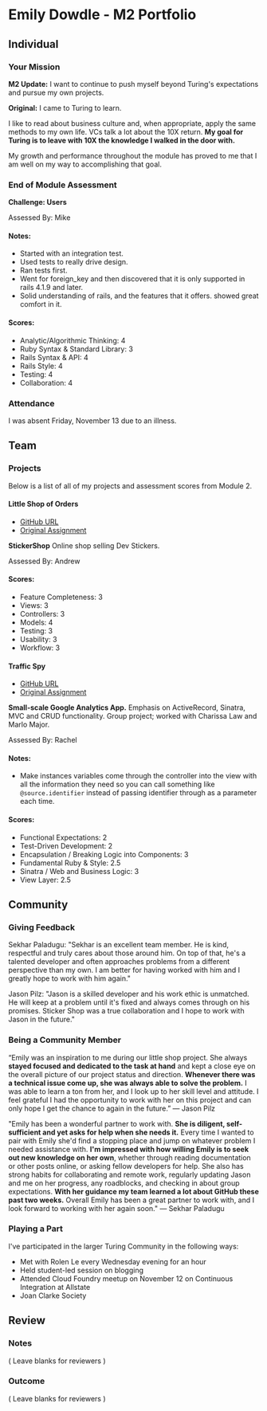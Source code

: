 # Emily Dowdle - M2 Portfolio

## Individual

### Your Mission

**M2 Update:** I want to continue to push myself beyond Turing's expectations and pursue my own projects.

**Original:** I came to Turing to learn.

I like to read about business culture and, when appropriate, apply the same methods to my own life. VCs talk a lot about the 10X return. **My goal for Turing is to leave with 10X the knowledge I walked in the door with.**

My growth and performance throughout the module has proved to me that I am well on my way to accomplishing that goal.

### End of Module Assessment

**Challenge: Users**

Assessed By: Mike

#### Notes:

* Started with an integration test.
* Used tests to really drive design.
* Ran tests first.
* Went for foreign_key and then discovered that it is only supported in rails 4.1.9 and later.
* Solid understanding of rails, and the features that it offers. showed great comfort in it.

#### Scores:

* Analytic/Algorithmic Thinking: 4
* Ruby Syntax & Standard Library: 3
* Rails Syntax & API: 4
* Rails Style: 4
* Testing: 4​
* Collaboration: 4



### Attendance

I was absent Friday, November 13 due to an illness.

## Team

### Projects

Below is a list of all of my projects and assessment scores from Module 2.

#### Little Shop of Orders

* [GitHub URL](https://github.com/jasonpilz/sticker_shop)
* [Original Assignment](https://github.com/turingschool/curriculum/blob/master/source/projects/little_shop.markdown)

**StickerShop** Online shop selling Dev Stickers.

Assessed By: Andrew

#### Scores:

* Feature Completeness: 3
* Views: 3
* Controllers: 3
* Models: 4
* Testing: 3
* Usability: 3
* Workflow: 3


#### Traffic Spy

* [GitHub URL](https://github.com/emilydowdle/traffic-spy)
* [Original Assignment](https://github.com/turingschool/curriculum/blob/master/source/projects/traffic_spy.markdown)

**Small-scale Google Analytics App.** Emphasis on ActiveRecord, Sinatra, MVC and CRUD functionality. Group project; worked with Charissa Law and Marlo Major.

Assessed By: Rachel

#### Notes:

* Make instances variables come through the controller into the view with all the information they need so you can call something like `@source.identifier` instead of passing identifier through as a parameter each time.

#### Scores:

* Functional Expectations: 2
* Test-Driven Development: 2
* Encapsulation / Breaking Logic into Components: 3
* Fundamental Ruby & Style: 2.5
* Sinatra / Web and Business Logic: 3
* View Layer: 2.5



## Community

### Giving Feedback

Sekhar Paladugu: "Sekhar is an excellent team member. He is kind, respectful and truly cares about those around him. On top of that, he's a talented developer and often approaches problems from a different perspective than my own. I am better for having worked with him and I greatly hope to work with him again."

Jason Pilz: "Jason is a skilled developer and his work ethic is unmatched. He will keep at a problem until it's fixed and always comes through on his promises. Sticker Shop was a true collaboration and I hope to work with Jason in the future."

### Being a Community Member

“Emily was an inspiration to me during our little shop project. She always **stayed focused and dedicated to the task at hand** and kept a close eye on the overall picture of our project status and direction. **Whenever there was a technical issue come up, she was always able to solve the problem.** I was able to learn a ton from her, and I look up to her skill level and attitude. I feel grateful I had the opportunity to work with her on this project and can only hope I get the chance to again in the future.” — Jason Pilz

"Emily has been a wonderful partner to work with. **She is diligent, self-sufficient and yet asks for help when she needs it.** Every time I wanted to pair with Emily she'd find a stopping place and jump on whatever problem I needed assistance with. **I'm impressed with how willing Emily is to seek out new knowledge on her own**, whether through reading documentation or other posts online, or asking fellow developers for help. She also has strong habits for collaborating and remote work, regularly updating Jason and me on her progress, any roadblocks, and checking in about group expectations. **With her guidance my team learned a lot about GitHub these past two weeks.** Overall Emily has been a great partner to work with, and I look forward to working with her again soon." — Sekhar Paladugu

### Playing a Part

I've participated in the larger Turing Community in the following ways:

* Met with Rolen Le every Wednesday evening for an hour
* Held student-led session on blogging
* Attended Cloud Foundry meetup on November 12 on Continuous Integration at Allstate
* Joan Clarke Society



## Review

### Notes

( Leave blanks for reviewers )

### Outcome

( Leave blanks for reviewers )
